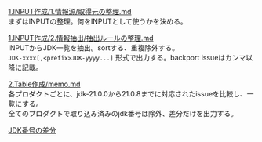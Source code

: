 [1.INPUT作成/1.情報源/取得元の整理.md](1.INPUT作成/1.情報源/取得元の整理.md)  
まずはINPUTの整理。何をINPUTとして使うかを決める。  

[1.INPUT作成/2.情報抽出/抽出ルールの整理.md](1.INPUT作成/2.情報抽出/抽出ルールの整理.md)  
INPUTからJDK一覧を抽出。sortする、重複除外する。  
`JDK-xxxx[,<prefix>JDK-yyyy...]` 形式で出力する。backport issueはカンマ以降に記載。

[2.Table作成/memo.md](2.Table作成/memo.md)  
各プロダクトごとに、jdk-21.0.0から21.0.8までに対応されたissueを比較し、一覧にする。  
全てのプロダクトで取り込み済みのjdk番号は除外、差分だけを出力する。  

[JDK番号の差分](2.Table作成/jdk_diff_report.md)  